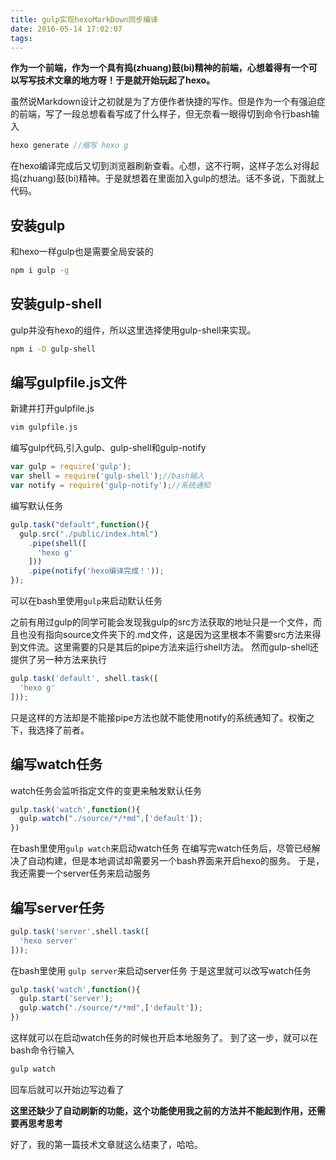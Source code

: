 ```yaml
---
title: gulp实现hexoMarkDown同步编译
date: 2016-05-14 17:02:07
tags:
---
```

**作为一个前端，作为一个具有捣(zhuang)鼓(bi)精神的前端，心想着得有一个可以写写技术文章的地方呀！于是就开始玩起了hexo。**

虽然说Markdown设计之初就是为了方便作者快捷的写作。但是作为一个有强迫症的前端，写了一段总想看看写成了什么样子，但无奈看一眼得切到命令行bash输入
``` javascript
hexo generate //缩写 hexo g
```
在hexo编译完成后又切到浏览器刷新查看。心想，这不行啊，这样子怎么对得起捣(zhuang)鼓(bi)精神。于是就想着在里面加入gulp的想法。话不多说，下面就上代码。

## 安装gulp
和hexo一样gulp也是需要全局安装的
``` bash
npm i gulp -g
```

## 安装gulp-shell
gulp并没有hexo的组件，所以这里选择使用gulp-shell来实现。
``` bash
npm i -D gulp-shell
```

## 编写gulpfile.js文件
新建并打开gulpfile.js
``` bash
vim gulpfile.js
```
编写gulp代码,引入gulp、gulp-shell和gulp-notify
``` javaScript
var gulp = require('gulp');
var shell = require('gulp-shell');//bash输入
var notify = require('gulp-notify');//系统通知
```
编写默认任务
``` javaScript
gulp.task("default",function(){
  gulp.src("./public/index.html")
    .pipe(shell([
      'hexo g'
    ]))
    .pipe(notify('hexo编译完成！'));
});
```
可以在bash里使用`gulp`来启动默认任务

之前有用过gulp的同学可能会发现我gulp的src方法获取的地址只是一个文件，而且也没有指向source文件夹下的.md文件，这是因为这里根本不需要src方法来得到文件流。这里需要的只是其后的pipe方法来运行shell方法。
然而gulp-shell还提供了另一种方法来执行
``` javaScript
gulp.task('default', shell.task([
  'hexo g'
]));
```
只是这样的方法却是不能接pipe方法也就不能使用notify的系统通知了。权衡之下，我选择了前者。

## 编写watch任务
watch任务会监听指定文件的变更来触发默认任务
``` javaScript
gulp.task('watch',function(){
  gulp.watch("./source/*/*md",['default']);
})
```
在bash里使用`gulp watch`来启动watch任务
在编写完watch任务后，尽管已经解决了自动构建，但是本地调试却需要另一个bash界面来开启hexo的服务。
于是，我还需要一个server任务来启动服务

## 编写server任务
``` javaScript
gulp.task('server',shell.task([
  'hexo server'
]));
```
在bash里使用 `gulp server`来启动server任务
于是这里就可以改写watch任务
``` javaScript
gulp.task('watch',function(){
  gulp.start('server');
  gulp.watch("./source/*/*md",['default']);
})
```
这样就可以在启动watch任务的时候也开启本地服务了。
到了这一步，就可以在bash命令行输入
``` bash
gulp watch
```
回车后就可以开始边写边看了

**这里还缺少了自动刷新的功能，这个功能使用我之前的方法并不能起到作用，还需要再思考思考**

好了，我的第一篇技术文章就这么结束了，哈哈。
